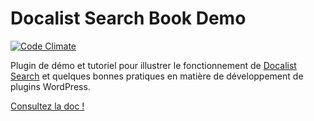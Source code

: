 # Docalist Search Book Demo

[![Code Climate](https://codeclimate.com/github/docalist/docalist-search-book-demo/badges/gpa.svg)](https://codeclimate.com/github/docalist/docalist-search-book-demo)

Plugin de démo et tutoriel pour illustrer le fonctionnement de [Docalist Search](https://github.com/docalist/docalist-search) et quelques bonnes pratiques en matière de développement de plugins WordPress.

[Consultez la doc !](doc/README.md)
